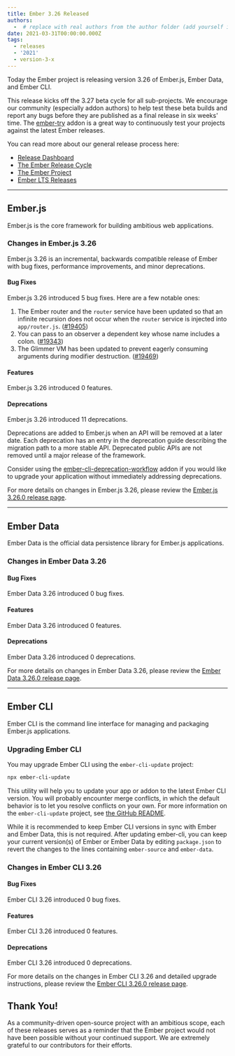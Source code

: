 ```yaml
---
title: Ember 3.26 Released
authors:
  -  # replace with real authors from the author folder (add yourself if you're not there)
date: 2021-03-31T00:00:00.000Z
tags:
  - releases
  - '2021'
  - version-3-x
---
```


Today the Ember project is releasing version 3.26 of Ember.js, Ember Data, and Ember CLI.

This release kicks off the 3.27 beta cycle for all sub-projects. We encourage our community (especially addon authors) to help test these beta builds and report any bugs before they are published as a final release in six weeks' time. The [ember-try](https://github.com/ember-cli/ember-try) addon is a great way to continuously test your projects against the latest Ember releases.

You can read more about our general release process here:

- [Release Dashboard](http://emberjs.com/releases/)
- [The Ember Release Cycle](https://blog.emberjs.com/new-ember-release-process/)
- [The Ember Project](https://blog.emberjs.com/ember-project-at-2-0/)
- [Ember LTS Releases](https://blog.emberjs.com/announcing-embers-first-lts/)

---

## Ember.js

Ember.js is the core framework for building ambitious web applications.

### Changes in Ember.js 3.26

Ember.js 3.26 is an incremental, backwards compatible release of Ember with bug fixes, performance improvements, and minor deprecations.

#### Bug Fixes

Ember.js 3.26 introduced 5 bug fixes. Here are a few notable ones:

1. The Ember router and the `router` service have been updated so that an infinite recursion does not occur when the `router` service is injected into `app/router.js`. ([#19405](https://github.com/emberjs/ember.js/pull/19405))
2. You can pass to an observer a dependent key whose name includes a colon. ([#19343](https://github.com/emberjs/ember.js/issues/19343))
3. The Glimmer VM has been updated to prevent eagerly consuming arguments during modifier destruction. ([#19469](https://github.com/emberjs/ember.js/pull/19469))

#### Features

Ember.js 3.26 introduced 0 features.

#### Deprecations

Ember.js 3.26 introduced 11 deprecations.

Deprecations are added to Ember.js when an API will be removed at a later date. Each deprecation has an entry in the deprecation guide describing the migration path to a more stable API. Deprecated public APIs are not removed until a major release of the framework.

Consider using the [ember-cli-deprecation-workflow](https://github.com/mixonic/ember-cli-deprecation-workflow) addon if you would like to upgrade your application without immediately addressing deprecations.

For more details on changes in Ember.js 3.26, please review the [Ember.js 3.26.0 release page](https://github.com/emberjs/ember.js/releases/tag/v3.26.0).

---

## Ember Data

Ember Data is the official data persistence library for Ember.js applications.

### Changes in Ember Data 3.26

#### Bug Fixes

Ember Data 3.26 introduced 0 bug fixes.

#### Features

Ember Data 3.26 introduced 0 features.

#### Deprecations

Ember Data 3.26 introduced 0 deprecations.

For more details on changes in Ember Data 3.26, please review the
[Ember Data 3.26.0 release page](https://github.com/emberjs/data/releases/tag/v3.26.0).

---

## Ember CLI

Ember CLI is the command line interface for managing and packaging Ember.js applications.

### Upgrading Ember CLI

You may upgrade Ember CLI using the `ember-cli-update` project:

```bash
npx ember-cli-update
```

This utility will help you to update your app or addon to the latest Ember CLI version. You will probably encounter merge conflicts, in which the default behavior is to let you resolve conflicts on your own. For more information on the `ember-cli-update` project, see [the GitHub README](https://github.com/ember-cli/ember-cli-update).

While it is recommended to keep Ember CLI versions in sync with Ember and Ember Data, this is not required. After updating ember-cli, you can keep your current version(s) of Ember or Ember Data by editing `package.json` to revert the changes to the lines containing `ember-source` and `ember-data`.

### Changes in Ember CLI 3.26

#### Bug Fixes

Ember CLI 3.26 introduced 0 bug fixes.

#### Features

Ember CLI 3.26 introduced 0 features.

#### Deprecations

Ember CLI 3.26 introduced 0 deprecations.

For more details on the changes in Ember CLI 3.26 and detailed upgrade
instructions, please review the [Ember CLI 3.26.0 release page](https://github.com/ember-cli/ember-cli/releases/tag/v3.26.0).

## Thank You!

As a community-driven open-source project with an ambitious scope, each of these releases serves as a reminder that the Ember project would not have been possible without your continued support. We are extremely grateful to our contributors for their efforts.
